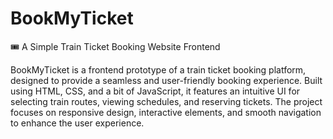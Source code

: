 # BookMyTicket
🎟️ A Simple Train Ticket Booking Website Frontend

BookMyTicket is a frontend prototype of a train ticket booking platform, designed to provide a seamless and user-friendly booking experience. Built using HTML, CSS, and a bit of JavaScript, it features an intuitive UI for selecting train routes, viewing schedules, and reserving tickets. The project focuses on responsive design, interactive elements, and smooth navigation to enhance the user experience.
